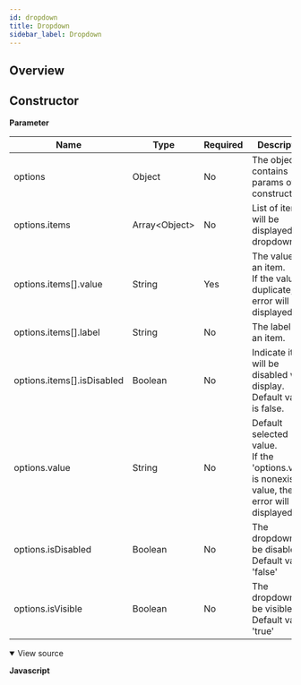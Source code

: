 ```yaml
---
id: dropdown
title: Dropdown
sidebar_label: Dropdown
---
```


## Overview

## Constructor

**Parameter**

| Name                       | Type                            | Required | Description                                                                                                 |
| -------------------------- | ------------------------------- | -------- | ----------------------------------------------------------------------------------------------------------- |
| options                    | Object                          | No       | The object contains params of constructor.                                                                  |
| options.items              | Array&lt;Object&gt; | No       | List of items will be displayed on dropdown.                                                                |
| options.items[].value      | String                          | Yes      | The value of an item.<br>If the value is duplicate, the error will be displayed                       |
| options.items[].label      | String                          | No       | The label of an item.                                                                                       |
| options.items[].isDisabled | Boolean                         | No       | Indicate item will be disabled when display. Default value is false.                                        |
| options.value              | String                          | No       | Default selected value. <br> If the 'options.value' is nonexistent value, the error will be displayed |
| options.isDisabled         | Boolean                         | No       | The dropdown will be disabled. <br> Default value: 'false'                                            |
| options.isVisible          | Boolean                         | No       | The dropdown will be visible. <br> Default value: 'true'                                              |


<details class="tab-container" open> <Summary>View source</Summary>

**Javascript**
```javascript

```
</details>